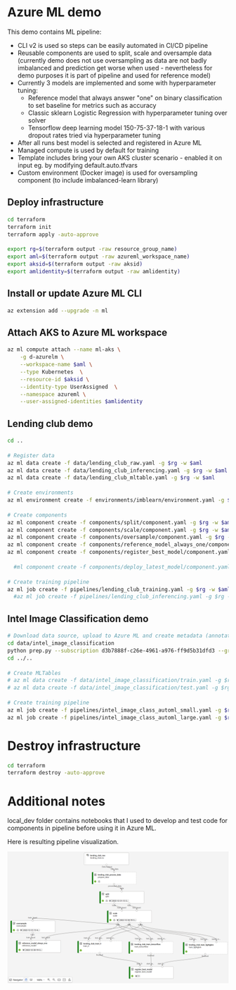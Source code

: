 # Azure ML demo

This demo contains ML pipeline:
- CLI v2 is used so steps can be easily automated in CI/CD pipeline
- Reusable components are used to split, scale and oversample data (currently demo does not use oversampling as data are not badly imbalanced and prediction get worse when used - nevertheless for demo purposes it is part of pipeline and used for reference model)
- Currently 3 models are implemented and some with hyperparameter tuning:
  - Reference model that always answer "one" on binary classification to set baseline for metrics such as accuracy
  - Classic sklearn Logistic Regression with hyperparameter tuning over solver
  - Tensorflow deep learning model 150-75-37-18-1 with various dropout rates tried via hyperparameter tuning
- After all runs best model is selected and registered in Azure ML
- Managed compute is used by default for training
- Template includes bring your own AKS cluster scenario - enabled it on input eg. by modifying default.auto.tfvars
- Custom environment (Docker image) is used for oversampling component (to include imbalanced-learn library)

## Deploy infrastructure

```bash
cd terraform
terraform init
terraform apply -auto-approve

export rg=$(terraform output -raw resource_group_name)
export aml=$(terraform output -raw azureml_workspace_name)
export aksid=$(terraform output -raw aksid)
export amlidentity=$(terraform output -raw amlidentity)
```

## Install or update Azure ML CLI

```bash
az extension add --upgrade -n ml
```

## Attach AKS to Azure ML workspace

```bash
az ml compute attach --name ml-aks \
    -g d-azurelm \
    --workspace-name $aml \
    --type Kubernetes  \
    --resource-id $aksid \
    --identity-type UserAssigned  \
    --namespace azureml \
    --user-assigned-identities $amlidentity
```

## Lending club demo

```bash
cd ..

# Register data
az ml data create -f data/lending_club_raw.yaml -g $rg -w $aml
az ml data create -f data/lending_club_inferencing.yaml -g $rg -w $aml
az ml data create -f data/lending_club_mltable.yaml -g $rg -w $aml

# Create environments
az ml environment create -f environments/imblearn/environment.yaml -g $rg -w $aml

# Create components
az ml component create -f components/split/component.yaml -g $rg -w $aml
az ml component create -f components/scale/component.yaml -g $rg -w $aml
az ml component create -f components/oversample/component.yaml -g $rg -w $aml
az ml component create -f components/reference_model_always_one/component.yaml -g $rg -w $aml
az ml component create -f components/register_best_model/component.yaml -g $rg -w $aml

  #ml component create -f components/deploy_latest_model/component.yaml -g $rg -w $aml

# Create training pipeline
az ml job create -f pipelines/lending_club_training.yaml -g $rg -w $aml
  #az ml job create -f pipelines/lending_club_inferencing.yaml -g $rg -w $aml
```

## Intel Image Classification demo

```bash
# Download data source, upload to Azure ML and create metadata (annotations and MLTable files)
cd data/intel_image_classification
python prep.py --subscription d3b7888f-c26e-4961-a976-ff9d5b31dfd3 --group d-azurelm --workspace aml-am0bg611
cd ../..

# Create MLTables
# az ml data create -f data/intel_image_classification/train.yaml -g $rg -w $aml
# az ml data create -f data/intel_image_classification/test.yaml -g $rg -w $aml

# Create training pipeline
az ml job create -f pipelines/intel_image_class_automl_small.yaml -g $rg -w $aml
az ml job create -f pipelines/intel_image_class_automl_large.yaml -g $rg -w $aml
```

# Destroy infrastructure

```bash
cd terraform
terraform destroy -auto-approve
```

# Additional notes
local_dev folder contains notebooks that I used to develop and test code for components in pipeline before using it in Azure ML.

Here is resulting pipeline visualization.

![Pipeline](./images/pipeline.png)